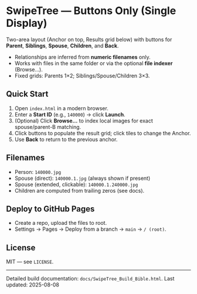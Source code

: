 # SwipeTree — Buttons Only (Single Display)

Two-area layout (Anchor on top, Results grid below) with buttons for **Parent**, **Siblings**, **Spouse**, **Children**, and **Back**.

- Relationships are inferred from **numeric filenames** only.
- Works with files in the same folder or via the optional **file indexer** (Browse…).
- Fixed grids: Parents 1×2; Siblings/Spouse/Children 3×3.

## Quick Start
1. Open `index.html` in a modern browser.
2. Enter a **Start ID** (e.g., `140000`) → click **Launch**.
3. (Optional) Click **Browse…** to index local images for exact spouse/parent-B matching.
4. Click buttons to populate the result grid; click tiles to change the Anchor.
5. Use **Back** to return to the previous anchor.

## Filenames
- Person: `140000.jpg`
- Spouse (direct): `140000.1.jpg` (always shown if present)
- Spouse (extended, clickable): `140000.1.240000.jpg`
- Children are computed from trailing zeros (see docs).

## Deploy to GitHub Pages
- Create a repo, upload the files to root.
- Settings → Pages → Deploy from a branch → `main` → `/ (root)`.

## License
MIT — see `LICENSE`.

---
Detailed build documentation: `docs/SwipeTree_Build_Bible.html`.
Last updated: 2025-08-08
